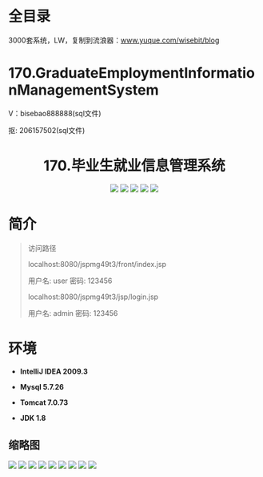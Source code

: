 # 全目录

3000套系统，LW，复制到流浪器：www.yuque.com/wisebit/blog

# 170.GraduateEmploymentInformationManagementSystem

<p>V：bisebao888888(sql文件)</p>
<p>抠: 206157502(sql文件)</p>

<p><h1 align="center">170.毕业生就业信息管理系统</h1></p>


<p align="center">
	<img src="https://img.shields.io/badge/jdk-1.8-orange.svg"/>
    <img src="https://img.shields.io/badge/spring-5.x-lightgrey.svg"/>
    <img src="https://img.shields.io/badge/springMVC-5.x-lightgrey.svg"/>
    <img src="https://img.shields.io/badge/mybatis-5.x-yellow.svg"/>
    <img src="https://img.shields.io/badge/jsp-3.x-blue.svg"/>
</p>

# 简介
>
> 

>访问路径
>
> localhost:8080/jspmg49t3/front/index.jsp
> 
> 用户名: user 密码: 123456
>
> localhost:8080/jspmg49t3/jsp/login.jsp
>
> 用户名: admin 密码: 123456



# 环境

- <b>IntelliJ IDEA 2009.3</b>

- <b>Mysql 5.7.26</b>

- <b>Tomcat 7.0.73</b>

- <b>JDK 1.8</b>




## 缩略图

![](https://bitwise.oss-cn-heyuan.aliyuncs.com/2024/9/10/f27e42e9-eee1-400f-8ee4-fe9c866792f3.png)
![](https://bitwise.oss-cn-heyuan.aliyuncs.com/2024/9/10/b3856513-da02-4abe-8cb0-d5f471d6f9f7.png)
![](https://bitwise.oss-cn-heyuan.aliyuncs.com/2024/9/10/f68b9a98-d95a-4fc6-ae80-73a541a8bf80.png)
![](https://bitwise.oss-cn-heyuan.aliyuncs.com/2024/9/10/a61109be-7f6f-4ae4-a811-092602586834.png)
![](https://bitwise.oss-cn-heyuan.aliyuncs.com/2024/9/10/da92ab2c-e400-4fe0-a40a-2bfd26486481.png)
![](https://bitwise.oss-cn-heyuan.aliyuncs.com/2024/9/10/4075d29f-32d0-4d96-9a1b-2a425f7c0cc1.png)
![](https://bitwise.oss-cn-heyuan.aliyuncs.com/2024/9/10/6920b305-eb63-46c4-a7cb-0259fbb9970d.png)
![](https://bitwise.oss-cn-heyuan.aliyuncs.com/2024/9/10/77c724bb-3b43-4521-8ca7-165ea39950e7.png)
![](https://bitwise.oss-cn-heyuan.aliyuncs.com/2024/9/10/df0e2d0a-ec92-4091-9656-647228902406.png)




